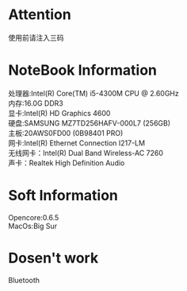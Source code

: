 # Attention
使用前请注入三码
# NoteBook Information
处理器:Intel(R) Core(TM) i5-4300M CPU @ 2.60GHz<br/>
内存:16.0G DDR3<br/>
显卡:Intel(R) HD Graphics 4600<br/>
硬盘:SAMSUNG MZ7TD256HAFV-000L7 (256GB)<br/>
主板:20AWS0FD00 (0B98401 PRO)<br/>
网卡:Intel(R) Ethernet Connection I217-LM<br/>
无线网卡：Intel(R) Dual Band Wireless-AC 7260<br/>
声卡：Realtek High Definition Audio<br/>
# Soft Information
Opencore:0.6.5<br/>
MacOs:Big Sur
# Dosen't work
Bluetooth
